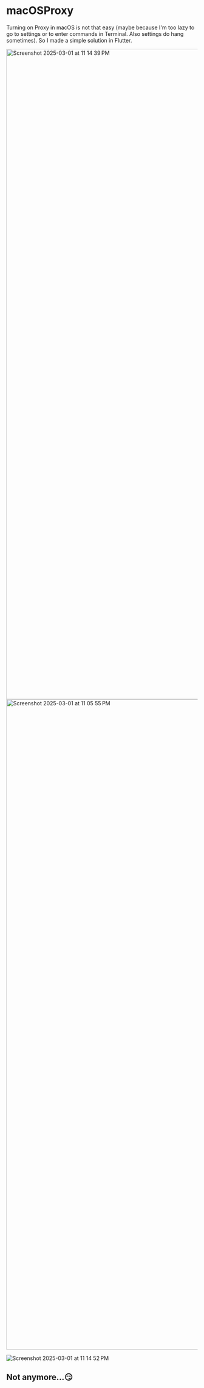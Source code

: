 # macOSProxy

Turning on Proxy in macOS is not that easy (maybe because I'm too lazy to go to settings or to enter commands in Terminal. Also settings do hang sometimes). So I made a simple solution in Flutter.

<img width="1710" alt="Screenshot 2025-03-01 at 11 14 39 PM" src="https://github.com/user-attachments/assets/b85f7878-a58f-4c13-9d6f-3ae1e61ec1dc" />

<img width="1710" alt="Screenshot 2025-03-01 at 11 05 55 PM" src="https://github.com/user-attachments/assets/731dd228-e429-4aa0-8b25-2fcaa25fc9da" />

![Screenshot 2025-03-01 at 11 14 52 PM](https://github.com/user-attachments/assets/98a84cf2-d744-4d20-a252-37e26309ff01)

## Not anymore...😏
